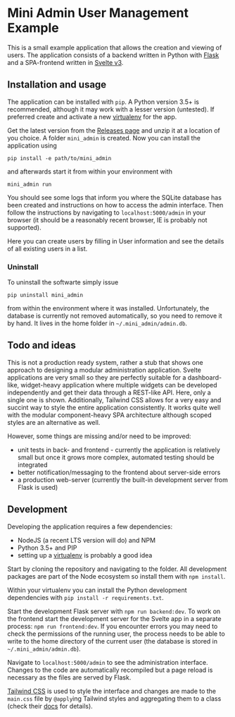 # Mini Admin User Management Example

This is a small example application that allows the creation and viewing of users. The application consists of a backend written in Python with [Flask](https://palletsprojects.com/p/flask/) and a SPA-frontend written in [Svelte v3](https://svelte.dev). 

## Installation and usage

The application can be installed with `pip`. A Python version 3.5+ is recommended, although it may work with a lesser version (untested). If preferred create and activate a new [virtualenv](https://virtualenv.pypa.io/en/stable/) for the app.

Get the latest version from the [Releases page](https://github.com/stetso/mini_admin/releases) and unzip it at a location of you choice. A folder `mini_admin` is created. Now you can install the application using

```
pip install -e path/to/mini_admin
```

and afterwards start it from within your environment with

```
mini_admin run
```

You should see some logs that inform  you where the SQLite database has been created and instructions on how to access the admin interface. Then follow the instructions by navigating to `localhost:5000/admin` in your browser (it should be a reasonably recent browser, IE is probably not supported).

Here you can create users by filling in User information and see the details of all existing users in a list. 

### Uninstall

To uninstall the softwarte simply issue 

```
pip uninstall mini_admin
```

from within the environment where it was installed. Unfortunately, the database is currently not removed automatically, so you need to remove it by hand. It lives in the home folder in `~/.mini_admin/admin.db`.

## Todo and ideas

This is not a production ready system, rather a stub that shows one approach to designing a modular administration application. Svelte applications are very small so they are perfectly suitable for a dashboard-like, widget-heavy application where multiple widgets can be developed independently and get their data through a REST-like API. Here, only a single one is shown. Additionally, Tailwind CSS allows for a very easy and succint way to style the entire application consistently. It works quite well with the modular component-heavy SPA architecture although scoped styles are an alternative as well.

However, some things are missing and/or need to be improved:

- unit tests in back- and frontend - currently the application is relatively small but once it grows more complex, automated testing should be integrated
- better notification/messaging to the frontend about server-side errors
- a production web-server (currently the built-in development server from Flask is used)

## Development

Developing the application requires a few dependencies:

- NodeJS (a recent LTS version will do) and NPM
- Python 3.5+ and PIP
- setting up a [virtualenv](https://virtualenv.pypa.io/en/stable/) is probably a good idea

Start by cloning the repository and navigating to the folder. All development packages are part of the Node ecosystem so install them with `npm install`.

Within your virtualenv you can install the Python development dependencies with `pip install -r requirements.txt`.

Start the development Flask server with `npm run backend:dev`. To work on the frontend start the development server for the Svelte app in a separate process: `npm run frontend:dev`. If you encounter errors you may need to check the permissions of the running user, the process needs to be able to write to the home directory of the current user (the database is stored in `~/.mini_admin/admin.db`).
 
Navigate to `localhost:5000/admin` to see the administration interface. Changes to the code are automatically recompiled but a page reload is necessary as the files are served by Flask.

[Tailwind CSS](https://tailwindcss.com) is used to style the interface and changes are made to the `main.css` file by `@apply`ing Tailwind styles and aggregating them to a class (check their [docs](https://tailwindcss.com/docs/extracting-components) for details).